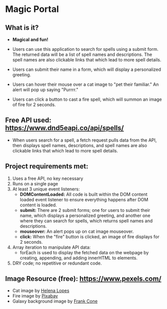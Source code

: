 # Magic Portal

## What is it?
- **Magical and fun!**
- Users can use this application to search for spells using a submit form. The returned data will be a list of spell names and descriptions. The spell names are also clickable links that which lead to more spell details.

- Users can submit their name in a form, which will display a personalized greeting.

- Users can hover their mouse over a cat image to "pet their familiar." An alert will pop up saying "Purrrr."

- Users can click a button to cast a fire spell, which will summon an image of fire for 2 seconds.


## Free API used: https://www.dnd5eapi.co/api/spells/
- When users search for a spell, a fetch request pulls data from the API, then displays spell names, descriptions, and spell names are also clickable links that which lead to more spell details. 

## Project requirements met:
1. Uses a free API, no key necessary
2. Runs on a single page
3. At least 3 unique event listeners: 
    - **DOMContentLoaded:** All code is built within the DOM content loaded event listener to ensure everything happens after DOM content is loaded.
    - **submit:** There are 2 submit forms; one for users to submit their name, which displays a personalized greeting, and another one where they can search for spells, which returns spell names and descriptions.
    - **mouseover:** An alert pops up on cat image mouseover. 
    - **click:** When the "fire" button is clicked, an image of fire displays for 2 seconds.
4. Array iteration to manipulate API data: 
    - forEach is used to display the fetched data on the webpage by creating, appending, and adding innerHTML to elements.
5. DRY code; no repetitive or redundant code.

## Image Resource (free): https://www.pexels.com/
- Cat image by [Helena Lopes](https://www.pexels.com/photo/close-up-photography-of-black-cat-1931371/) 
- Fire image by [Pixabay](https://www.pexels.com/photo/fire-wallpaper-207353/)
- Galaxy background image by [Frank Cone](https://www.pexels.com/photo/blue-and-white-milky-way-3214110/)